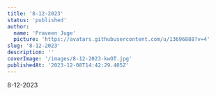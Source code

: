 ```yaml
---
title: '8-12-2023'
status: 'published'
author:
  name: 'Praveen Juge'
  picture: 'https://avatars.githubusercontent.com/u/13696888?v=4'
slug: '8-12-2023'
description: ''
coverImage: '/images/8-12-2023-kwOT.jpg'
publishedAt: '2023-12-08T14:42:29.405Z'
---
```


8-12-2023